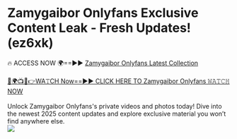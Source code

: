 # Zamygaibor Onlyfans Exclusive Content Leak - Fresh Updates! (ez6xk)

🔥 ACCESS NOW 🌍==►► <a href="https://tinyurl.com/kvy9nzfs" rel="nofollow">Zamygaibor Onlyfans Latest Collection</a>
<br><br>
[🔴🌍📺📱👉WA𝚃CH Now==►► CLICK HERE TO Zamygaibor Onlyfans 𝚆𝙰𝚃𝙲𝙷 NOW](https://tinyurl.com/kvy9nzfs)
<br><br>
Unlock Zamygaibor Onlyfans's private videos and photos today! Dive into the newest 2025 content updates and explore exclusive material you won’t find anywhere else.
<br>
<a href="https://tinyurl.com/kvy9nzfs" rel="nofollow" data-target="animated-image.originalLink"><img src="https://camo.githubusercontent.com/8a4f000d20f83aca3bf7ec5f350d767afa0574a8a352519fd8cfa583a6f93a33/68747470733a2f2f692e696d6775722e636f6d2f644a486b345a712e676966" data-canonical-src="https://i.imgur.com/dJHk4Zq.gif" style="max-width: 100%; display: inline-block;" data-target="animated-image.originalImage"></a>
<br>
